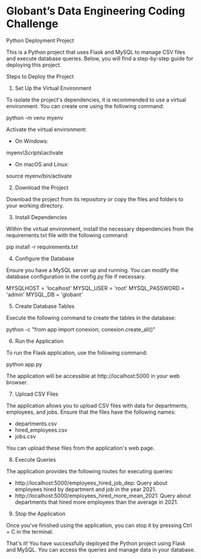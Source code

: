 # Globant’s Data Engineering Coding Challenge
Python Deployment Project

This is a Python project that uses Flask and MySQL to manage CSV files and execute database queries. Below, you will find a step-by-step guide for deploying this project.

Steps to Deploy the Project

1. Set Up the Virtual Environment

To isolate the project's dependencies, it is recommended to use a virtual environment. You can create one using the following command:

python -m venv myenv

Activate the virtual environment:

- On Windows:

myenv\Scripts\activate

- On macOS and Linux:

source myenv/bin/activate

2. Download the Project

Download the project from its repository or copy the files and folders to your working directory.

3. Install Dependencies

Within the virtual environment, install the necessary dependencies from the requirements.txt file with the following command:

pip install -r requirements.txt

4. Configure the Database

Ensure you have a MySQL server up and running. You can modify the database configuration in the config.py file if necessary.

MYSQLHOST = 'localhost'
MYSQL_USER = 'root'
MYSQL_PASSWORD = 'admin'
MYSQL_DB = 'globant'

5. Create Database Tables

Execute the following command to create the tables in the database:

python -c "from app import conexion; conexion.create_all()"

6. Run the Application

To run the Flask application, use the following command:

python app.py

The application will be accessible at http://localhost:5000 in your web browser.

7. Upload CSV Files

The application allows you to upload CSV files with data for departments, employees, and jobs. Ensure that the files have the following names:

- departments.csv
- hired_employees.csv
- jobs.csv

You can upload these files from the application's web page.

8. Execute Queries

The application provides the following routes for executing queries:

- http://localhost:5000/employees_hired_job_dep: Query about employees hired by department and job in the year 2021.
- http://localhost:5000/employees_hired_more_mean_2021: Query about departments that hired more employees than the average in 2021.

9. Stop the Application

Once you've finished using the application, you can stop it by pressing Ctrl + C in the terminal.

That's it! You have successfully deployed the Python project using Flask and MySQL. You can access the queries and manage data in your database.
